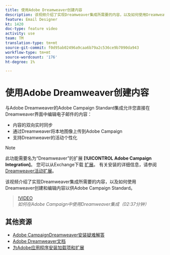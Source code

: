 ```yaml
---
title: 使用Adobe Dreamweaver创建内容
description: 该视频介绍了实现Dreamweaver集成所需要的内容，以及如何使用Dreamweaver创建和编辑内容以供Adobe Campaign Standard。
feature: Email Designer
kt: 1420
doc-type: feature video
activity: use
team: TM
translation-type: tm+mt
source-git-commit: f0d95ab02496a9caa6b79a2c536ce9b7090da943
workflow-type: tm+mt
source-wordcount: '176'
ht-degree: 1%

---
```



# 使用Adobe Dreamweaver创建内容

与Adobe Dreamweaver的Adobe Campaign Standard集成允许您直接在Dreamweaver界面中编辑电子邮件的内容：

* 内容的双向实时同步
* 通过Dreamweaver将本地图像上传到Adobe Campaign
* 支持Dreamweaver的活动个性化

>[!NOTE]
>
>此功能需要名为“Dreamweaver”的扩展 **[!UICONTROL Adobe Campaign Integration]**。 您可以从Exchange下载 [扩展](https://exchange.adobe.com/creativecloud.html#search)。 有关安装的详细信息，请参阅 [Dreamweaver活动扩展](https://helpx.adobe.com/dreamweaver/using/working-with-dreamweaver-and-campaign.html)。

该视频介绍了实现Dreamweaver集成所需要的内容，以及如何使用Dreamweaver创建和编辑内容以供Adobe Campaign Standard。

>[!VIDEO](https://video.tv.adobe.com/v/23121?quality=12)
*如何在Adobe Campaign中使用Dreamweaver集成（02:37分钟）*

## 其他资源

* [Adobe CampaignDreamweaver安装疑难解答](https://helpx.adobe.com/dreamweaver/kb/dreamweaver-campaign-integration-issue.html)
* [Adobe Dreamweaver文档](https://helpx.adobe.com/dreamweaver/using/working-with-dreamweaver-and-campaign.html)
* [为Adobe应用程序安装加载项和扩展](https://helpx.adobe.com/creative-cloud/kb/installingextensionsandaddons.html)
